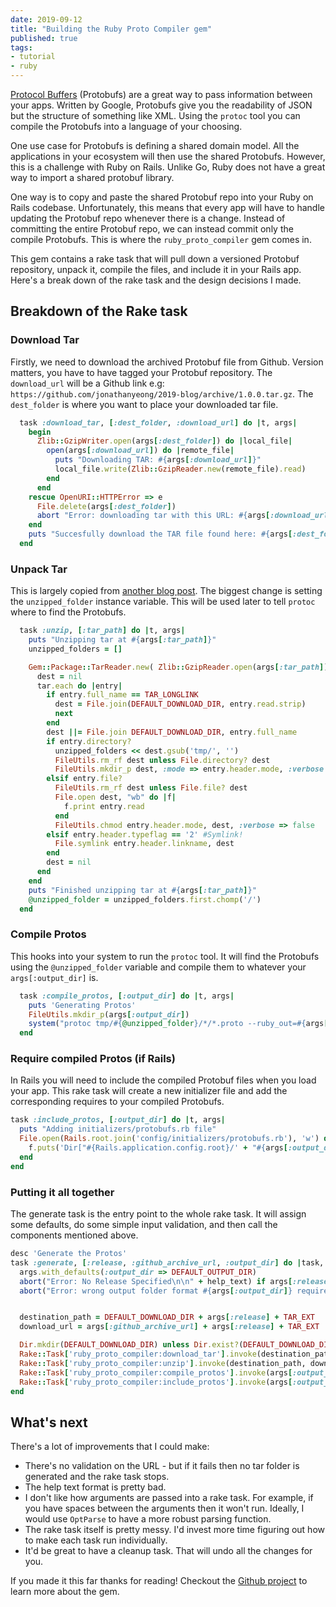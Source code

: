 ```yaml
---
date: 2019-09-12
title: "Building the Ruby Proto Compiler gem"
published: true
tags:
- tutorial
- ruby
---
```

[Protocol Buffers](https://developers.google.com/protocol-buffers/) (Protobufs) are a great way to pass information between your apps. Written by Google, Protobufs give you the readability of JSON but the structure of something like XML. Using the `protoc` tool you can compile the Protobufs into a language of your choosing.

One use case for Protobufs is defining a shared domain model. All the applications in your ecosystem will then use the shared Protobufs. However, this is a challenge with Ruby on Rails. Unlike Go, Ruby does not have a great way to import a shared protobuf library.

One way is to copy and paste the shared Protobuf repo into your Ruby on Rails codebase. Unfortunately, this means that every app will have to handle updating the Protobuf repo whenever there is a change. Instead of committing the entire Protobuf repo, we can instead commit only the compile Protobufs. This is where the `ruby_proto_compiler` gem comes in.

This gem contains a rake task that will pull down a versioned Protobuf repository, unpack it, compile the files, and include it in your Rails app. Here's a break down of the rake task and the design decisions I made.

## Breakdown of the Rake task

### Download Tar

Firstly, we need to download the archived Protobuf file from Github. Version matters, you have to have tagged your Protobuf repository. The `download_url` will be a Github link e.g: `https://github.com/jonathanyeong/2019-blog/archive/1.0.0.tar.gz`. The `dest_folder` is where you want to place your downloaded tar file.

```ruby
  task :download_tar, [:dest_folder, :download_url] do |t, args|
    begin
      Zlib::GzipWriter.open(args[:dest_folder]) do |local_file|
        open(args[:download_url]) do |remote_file|
          puts "Downloading TAR: #{args[:download_url]}"
          local_file.write(Zlib::GzipReader.new(remote_file).read)
        end
      end
    rescue OpenURI::HTTPError => e
      File.delete(args[:dest_folder])
      abort "Error: downloading tar with this URL: #{args[:download_url]} caused this error: #{e}"
    end
    puts "Succesfully download the TAR file found here: #{args[:dest_folder]}"
  end
```

### Unpack Tar

This is largely copied from [another blog post](http://dracoater.blogspot.com/2013/10/extracting-files-from-targz-with-ruby.html). The biggest change is setting the `unzipped_folder` instance variable. This will be used later to tell `protoc` where to find the Protobufs.

```ruby
  task :unzip, [:tar_path] do |t, args|
    puts "Unzipping tar at #{args[:tar_path]}"
    unzipped_folders = []

    Gem::Package::TarReader.new( Zlib::GzipReader.open(args[:tar_path])) do |tar|
      dest = nil
      tar.each do |entry|
        if entry.full_name == TAR_LONGLINK
          dest = File.join(DEFAULT_DOWNLOAD_DIR, entry.read.strip)
          next
        end
        dest ||= File.join DEFAULT_DOWNLOAD_DIR, entry.full_name
        if entry.directory?
          unzipped_folders << dest.gsub('tmp/', '')
          FileUtils.rm_rf dest unless File.directory? dest
          FileUtils.mkdir_p dest, :mode => entry.header.mode, :verbose => false
        elsif entry.file?
          FileUtils.rm_rf dest unless File.file? dest
          File.open dest, "wb" do |f|
            f.print entry.read
          end
          FileUtils.chmod entry.header.mode, dest, :verbose => false
        elsif entry.header.typeflag == '2' #Symlink!
          File.symlink entry.header.linkname, dest
        end
        dest = nil
      end
    end
    puts "Finished unzipping tar at #{args[:tar_path]}"
    @unzipped_folder = unzipped_folders.first.chomp('/')
  end
```

### Compile Protos

This hooks into your system to run the `protoc` tool. It will find the Protobufs using the `@unzipped_folder` variable and compile them to whatever your `args[:output_dir]` is.

```ruby
  task :compile_protos, [:output_dir] do |t, args|
    puts 'Generating Protos'
    FileUtils.mkdir_p(args[:output_dir])
    system("protoc tmp/#{@unzipped_folder}/*/*.proto --ruby_out=#{args[:output_dir]} -I tmp/#{@unzipped_folder}")
  end
```

### Require compiled Protos (if Rails)

In Rails you will need to include the compiled Protobuf files when you load your app. This rake task will create a new initializer file and add the corresponding requires to your compiled Protobufs.

```ruby
task :include_protos, [:output_dir] do |t, args|
  puts "Adding initializers/protobufs.rb file"
  File.open(Rails.root.join('config/initializers/protobufs.rb'), 'w') do |f|
    f.puts('Dir["#{Rails.application.config.root}/' + "#{args[:output_dir]}" + '*/*.rb"].each { |file| require file }')
  end
end
```

### Putting it all together

The generate task is the entry point to the whole rake task. It will assign some defaults, do some simple input validation, and then call the components mentioned above.

```ruby
desc 'Generate the Protos'
task :generate, [:release, :github_archive_url, :output_dir] do |task, args|
  args.with_defaults(:output_dir => DEFAULT_OUTPUT_DIR)
  abort("Error: No Release Specified\n\n" + help_text) if args[:release].nil?
  abort("Error: wrong output folder format #{args[:output_dir]} requires trailing /") unless args[:output_dir][-1].eql?('/')


  destination_path = DEFAULT_DOWNLOAD_DIR + args[:release] + TAR_EXT
  download_url = args[:github_archive_url] + args[:release] + TAR_EXT

  Dir.mkdir(DEFAULT_DOWNLOAD_DIR) unless Dir.exist?(DEFAULT_DOWNLOAD_DIR)
  Rake::Task['ruby_proto_compiler:download_tar'].invoke(destination_path, download_url)
  Rake::Task['ruby_proto_compiler:unzip'].invoke(destination_path, download_url)
  Rake::Task['ruby_proto_compiler:compile_protos'].invoke(args[:output_dir])
  Rake::Task['ruby_proto_compiler:include_protos'].invoke(args[:output_dir]) if defined?(Rails)
end
```

## What's next

There's a lot of improvements that I could make:

- There's no validation on the URL - but if it fails then no tar folder is generated and the rake task stops.
- The help text format is pretty bad.
- I don't like how arguments are passed into a rake task. For example, if you have spaces between the arguments then it won't run. Ideally, I would use `OptParse` to have a more robust parsing function.
- The rake task itself is pretty messy. I'd invest more time figuring out how to make each task run individually.
- It'd be great to have a cleanup task. That will undo all the changes for you.

If you made it this far thanks for reading! Checkout the [Github project](https://github.com/jonathanyeong/ruby_proto_compiler) to learn more about the gem.